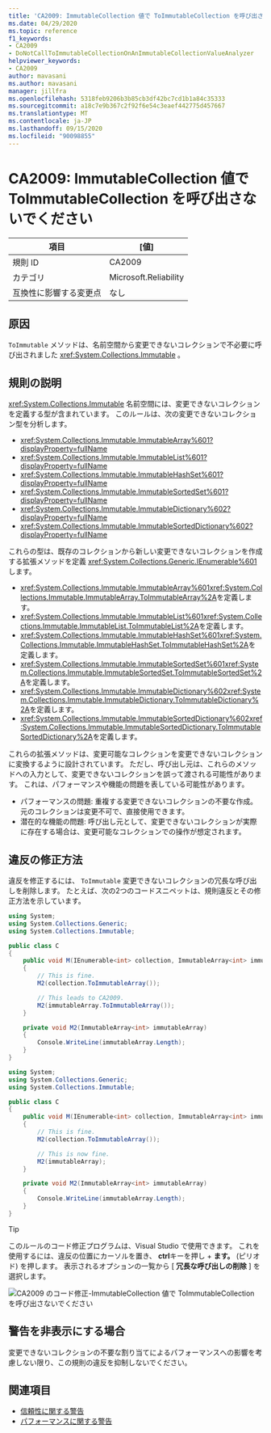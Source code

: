 ```yaml
---
title: 'CA2009: ImmutableCollection 値で ToImmutableCollection を呼び出さないでください'
ms.date: 04/29/2020
ms.topic: reference
f1_keywords:
- CA2009
- DoNotCallToImmutableCollectionOnAnImmutableCollectionValueAnalyzer
helpviewer_keywords:
- CA2009
author: mavasani
ms.author: mavasani
manager: jillfra
ms.openlocfilehash: 5318feb9206b3b85cb3df42bc7cd1b1a84c35333
ms.sourcegitcommit: a18c7e9b367c2f92f6e54c3eaef442775d457667
ms.translationtype: MT
ms.contentlocale: ja-JP
ms.lasthandoff: 09/15/2020
ms.locfileid: "90098855"
---
```

# <a name="ca2009-do-not-call-toimmutablecollection-on-an-immutablecollection-value"></a>CA2009: ImmutableCollection 値で ToImmutableCollection を呼び出さないでください

|項目|[値]|
|-|-|
|規則 ID|CA2009|
|カテゴリ|Microsoft.Reliability|
|互換性に影響する変更点|なし|

## <a name="cause"></a>原因

`ToImmutable` メソッドは、名前空間から変更できないコレクションで不必要に呼び出されました <xref:System.Collections.Immutable> 。

## <a name="rule-description"></a>規則の説明

<xref:System.Collections.Immutable> 名前空間には、変更できないコレクションを定義する型が含まれています。 このルールは、次の変更できないコレクション型を分析します。

- <xref:System.Collections.Immutable.ImmutableArray%601?displayProperty=fullName>
- <xref:System.Collections.Immutable.ImmutableList%601?displayProperty=fullName>
- <xref:System.Collections.Immutable.ImmutableHashSet%601?displayProperty=fullName>
- <xref:System.Collections.Immutable.ImmutableSortedSet%601?displayProperty=fullName>
- <xref:System.Collections.Immutable.ImmutableDictionary%602?displayProperty=fullName>
- <xref:System.Collections.Immutable.ImmutableSortedDictionary%602?displayProperty=fullName>

これらの型は、既存のコレクションから新しい変更できないコレクションを作成する拡張メソッドを定義 <xref:System.Collections.Generic.IEnumerable%601> します。

- <xref:System.Collections.Immutable.ImmutableArray%601><xref:System.Collections.Immutable.ImmutableArray.ToImmutableArray%2A>を定義します。
- <xref:System.Collections.Immutable.ImmutableList%601><xref:System.Collections.Immutable.ImmutableList.ToImmutableList%2A>を定義します。
- <xref:System.Collections.Immutable.ImmutableHashSet%601><xref:System.Collections.Immutable.ImmutableHashSet.ToImmutableHashSet%2A>を定義します。
- <xref:System.Collections.Immutable.ImmutableSortedSet%601><xref:System.Collections.Immutable.ImmutableSortedSet.ToImmutableSortedSet%2A>を定義します。
- <xref:System.Collections.Immutable.ImmutableDictionary%602><xref:System.Collections.Immutable.ImmutableDictionary.ToImmutableDictionary%2A>を定義します。
- <xref:System.Collections.Immutable.ImmutableSortedDictionary%602><xref:System.Collections.Immutable.ImmutableSortedDictionary.ToImmutableSortedDictionary%2A>を定義します。

これらの拡張メソッドは、変更可能なコレクションを変更できないコレクションに変換するように設計されています。 ただし、呼び出し元は、これらのメソッドへの入力として、変更できないコレクションを誤って渡される可能性があります。 これは、パフォーマンスや機能の問題を表している可能性があります。

- パフォーマンスの問題: 重複する変更できないコレクションの不要な作成。 元のコレクションは変更不可で、直接使用できます。
- 潜在的な機能の問題: 呼び出し元として、変更できないコレクションが実際に存在する場合は、変更可能なコレクションでの操作が想定されます。

## <a name="how-to-fix-violations"></a>違反の修正方法

違反を修正するには、 `ToImmutable` 変更できないコレクションの冗長な呼び出しを削除します。 たとえば、次の2つのコードスニペットは、規則違反とその修正方法を示しています。

```csharp
using System;
using System.Collections.Generic;
using System.Collections.Immutable;

public class C
{
    public void M(IEnumerable<int> collection, ImmutableArray<int> immutableArray)
    {
        // This is fine.
        M2(collection.ToImmutableArray());

        // This leads to CA2009.
        M2(immutableArray.ToImmutableArray());
    }

    private void M2(ImmutableArray<int> immutableArray)
    {
        Console.WriteLine(immutableArray.Length);
    }
}
```

```csharp
using System;
using System.Collections.Generic;
using System.Collections.Immutable;

public class C
{
    public void M(IEnumerable<int> collection, ImmutableArray<int> immutableArray)
    {
        // This is fine.
        M2(collection.ToImmutableArray());

        // This is now fine.
        M2(immutableArray);
    }

    private void M2(ImmutableArray<int> immutableArray)
    {
        Console.WriteLine(immutableArray.Length);
    }
}
```

> [!TIP]
> このルールのコード修正プログラムは、Visual Studio で使用できます。 これを使用するには、違反の位置にカーソルを置き、 **ctrl**キーを押し + **ます。** (ピリオド) を押します。 表示されるオプションの一覧から [ **冗長な呼び出しの削除** ] を選択します。
>
> ![CA2009 のコード修正-ImmutableCollection 値で ToImmutableCollection を呼び出さないでください](media/ca2009-codefix.png)

## <a name="when-to-suppress-warnings"></a>警告を非表示にする場合

変更できないコレクションの不要な割り当てによるパフォーマンスへの影響を考慮しない限り、この規則の違反を抑制しないでください。

## <a name="see-also"></a>関連項目

- [信頼性に関する警告](reliability-warnings.md)
- [パフォーマンスに関する警告](performance-warnings.md)

